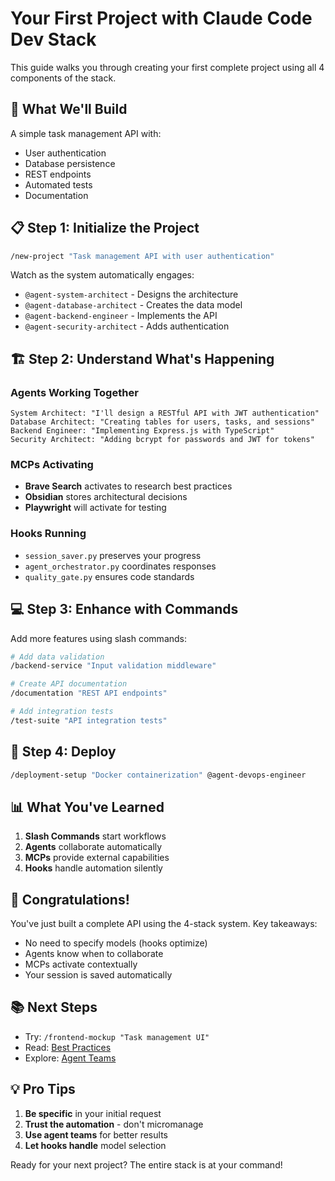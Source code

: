 # Your First Project with Claude Code Dev Stack

This guide walks you through creating your first complete project using all 4 components of the stack.

## 🎯 What We'll Build

A simple task management API with:
- User authentication
- Database persistence
- REST endpoints
- Automated tests
- Documentation

## 📋 Step 1: Initialize the Project

```bash
/new-project "Task management API with user authentication"
```

Watch as the system automatically engages:
- `@agent-system-architect` - Designs the architecture
- `@agent-database-architect` - Creates the data model
- `@agent-backend-engineer` - Implements the API
- `@agent-security-architect` - Adds authentication

## 🏗️ Step 2: Understand What's Happening

### Agents Working Together
```
System Architect: "I'll design a RESTful API with JWT authentication"
Database Architect: "Creating tables for users, tasks, and sessions"
Backend Engineer: "Implementing Express.js with TypeScript"
Security Architect: "Adding bcrypt for passwords and JWT for tokens"
```

### MCPs Activating
- **Brave Search** activates to research best practices
- **Obsidian** stores architectural decisions
- **Playwright** will activate for testing

### Hooks Running
- `session_saver.py` preserves your progress
- `agent_orchestrator.py` coordinates responses
- `quality_gate.py` ensures code standards

## 💻 Step 3: Enhance with Commands

Add more features using slash commands:

```bash
# Add data validation
/backend-service "Input validation middleware"

# Create API documentation
/documentation "REST API endpoints"

# Add integration tests
/test-suite "API integration tests"
```

## 🚀 Step 4: Deploy

```bash
/deployment-setup "Docker containerization" @agent-devops-engineer
```

## 📊 What You've Learned

1. **Slash Commands** start workflows
2. **Agents** collaborate automatically
3. **MCPs** provide external capabilities
4. **Hooks** handle automation silently

## 🎉 Congratulations!

You've just built a complete API using the 4-stack system. Key takeaways:

- No need to specify models (hooks optimize)
- Agents know when to collaborate
- MCPs activate contextually
- Your session is saved automatically

## 📚 Next Steps

- Try: `/frontend-mockup "Task management UI"`
- Read: [Best Practices](../guides/BEST_PRACTICES.md)
- Explore: [Agent Teams](../reference/AGENT_REFERENCE.md#power-combinations)

## 💡 Pro Tips

1. **Be specific** in your initial request
2. **Trust the automation** - don't micromanage
3. **Use agent teams** for better results
4. **Let hooks handle** model selection

Ready for your next project? The entire stack is at your command!